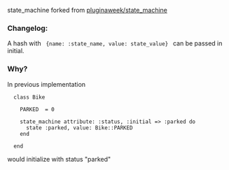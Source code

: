 state_machine forked from [pluginaweek/state_machine](https://github.com/pluginaweek/state_machine)

### Changelog:

A hash with ```  {name: :state_name, value: state_value}  ``` can be passed in initial.

### Why?

In previous implementation 

```
  class Bike

    PARKED  = 0

    state_machine attribute: :status, :initial => :parked do
      state :parked, value: Bike::PARKED
    end

  end
``` 
would initialize with status "parked"